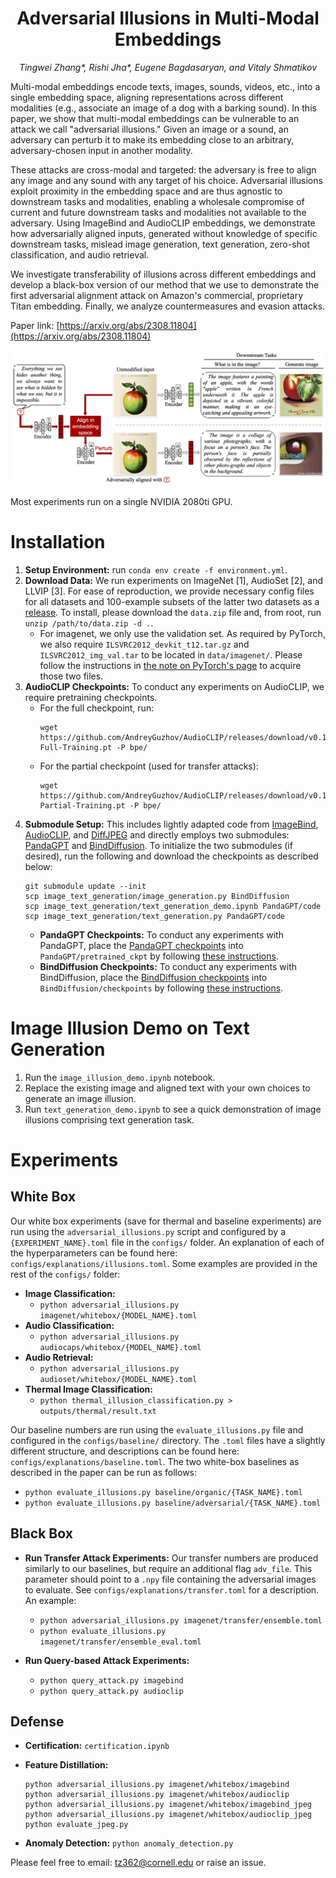 <h1 align="center"> 
Adversarial Illusions in Multi-Modal Embeddings </h1>

<p align="center"> <i>Tingwei Zhang*, Rishi Jha*, Eugene Bagdasaryan, and Vitaly Shmatikov</i></p>

Multi-modal embeddings encode texts, images, sounds, videos, etc., into a single embedding space, aligning representations across different modalities (e.g., associate an image of a dog with a barking sound). In this paper, we show that multi-modal embeddings can be vulnerable to an attack we call "adversarial illusions." Given an image or a sound, an adversary can perturb it to make its embedding close to an arbitrary, adversary-chosen input in another modality.

These attacks are cross-modal and targeted: the adversary is free to align any image and any sound with any target of his choice. Adversarial illusions exploit proximity in the embedding space and are thus agnostic to downstream tasks and modalities, enabling a wholesale compromise of current and future downstream tasks and modalities not available to the adversary. Using ImageBind and AudioCLIP embeddings, we demonstrate how adversarially aligned inputs, generated without knowledge of specific downstream tasks, mislead image generation, text generation, zero-shot classification, and audio retrieval.

We investigate transferability of illusions across different embeddings and develop a black-box version of our method that we use to demonstrate the first adversarial alignment attack on Amazon's commercial, proprietary Titan embedding. Finally, we analyze countermeasures and evasion attacks.

Paper link:
[https://arxiv.org/abs/2308.11804](https://arxiv.org/abs/2308.11804)

<img src="image/illusion.png" alt="drawing" width="600"/>

Most experiments run on a single NVIDIA 2080ti GPU.

# Installation
1. **Setup Environment:** run `conda env create -f environment.yml`.
2. **Download Data:** We run experiments on ImageNet [1], AudioSet [2], and LLVIP [3]. For ease of reproduction, we provide necessary config files for all datasets and 100-example subsets of the latter two datasets as a [release](https://github.com/rjha18/adversarial_illusions/releases). To install, please download the `data.zip` file and, from root, run `unzip /path/to/data.zip -d .`.
    - For imagenet, we only use the validation set. As required by PyTorch, we also require `ILSVRC2012_devkit_t12.tar.gz` and `ILSVRC2012_img_val.tar` to be located in `data/imagenet/`. Please follow the instructions in [the note on PyTorch's page](https://pytorch.org/vision/main/generated/torchvision.datasets.ImageNet.html) to acquire those two files.
3. **AudioCLIP Checkpoints:** To conduct any experiments on AudioCLIP, we require pretraining checkpoints.
    - For the full checkpoint, run:
      ```
      wget https://github.com/AndreyGuzhov/AudioCLIP/releases/download/v0.1/AudioCLIP-Full-Training.pt -P bpe/
      ```
    - For the partial checkpoint (used for transfer attacks):
      ```
      wget https://github.com/AndreyGuzhov/AudioCLIP/releases/download/v0.1/AudioCLIP-Partial-Training.pt -P bpe/
      ```
4. **Submodule Setup:** This includes lightly adapted code from [ImageBind](https://github.com/facebookresearch/ImageBind), [AudioCLIP](https://github.com/AndreyGuzhov/AudioCLIP), and [DiffJPEG](https://github.com/mlomnitz/DiffJPEG/) and directly employs two submodules: [PandaGPT](https://github.com/yxuansu/PandaGPT) and [BindDiffusion](https://github.com/sail-sg/BindDiffusion). To initialize the two submodules (if desired), run the following and download the checkpoints as described below:
    ```
    git submodule update --init
    scp image_text_generation/image_generation.py BindDiffusion
    scp image_text_generation/text_generation_demo.ipynb PandaGPT/code
    scp image_text_generation/text_generation.py PandaGPT/code
    ```
    - **PandaGPT Checkpoints:** To conduct any experiments with PandaGPT, place the [PandaGPT checkpoints](https://github.com/yxuansu/PandaGPT#2-running-pandagpt-demo-back-to-top) into `PandaGPT/pretrained_ckpt` by following [these instructions](PandaGPT/pretrained_ckpt/README.md).
    - **BindDiffusion Checkpoints:** To conduct any experiments with BindDiffusion, place the [BindDiffusion checkpoints](https://github.com/sail-sg/BindDiffusion) into `BindDiffusion/checkpoints` by following [these instructions](BindDiffusion/README.md).


# Image Illusion Demo on Text Generation
1. Run the `image_illusion_demo.ipynb` notebook.
2. Replace the existing image and aligned text with your own choices to generate an image illusion.
3. Run `text_generation_demo.ipynb` to see a quick demonstration of image illusions comprising text generation task.

# Experiments

## White Box
Our white box experiments (save for thermal and baseline experiments) are run using the `adversarial_illusions.py` script and configured by a `{EXPERIMENT_NAME}.toml` file in the `configs/` folder. An explanation of each of the hyperparameters can be found here: `configs/explanations/illusions.toml`. Some examples are provided in the rest of the `configs/` folder:

- **Image Classification:** 
  - `python adversarial_illusions.py imagenet/whitebox/{MODEL_NAME}.toml`
- **Audio Classification:**
  - `python adversarial_illusions.py audiocaps/whitebox/{MODEL_NAME}.toml`
- **Audio Retrieval:**
  - `python adversarial_illusions.py audioset/whitebox/{MODEL_NAME}.toml`
- **Thermal Image Classification:**
  - `python thermal_illusion_classification.py > outputs/thermal/result.txt` 

Our baseline numbers are run using the `evaluate_illusions.py` file and configured in the `configs/baseline/` directory. The `.toml` files have a slightly different structure, and descriptions can be found here: `configs/explanations/baseline.toml`. The two white-box baselines as described in the paper can be run as follows:
  - `python evaluate_illusions.py baseline/organic/{TASK_NAME}.toml`
  - `python evaluate_illusions.py baseline/adversarial/{TASK_NAME}.toml`

## Black Box
  - **Run Transfer Attack Experiments:** Our transfer numbers are produced similarly to our baselines, but require an additional flag `adv_file`. This parameter should point to a `.npy` file containing the adversarial images to evaluate. See `configs/explanations/transfer.toml` for a description. An example:
    - `python adversarial_illusions.py imagenet/transfer/ensemble.toml`
    - `python evaluate_illusions.py imagenet/transfer/ensemble_eval.toml`

  - **Run Query-based Attack Experiments:**
     - `python query_attack.py imagebind`
     - `python query_attack.py audioclip`

  <!-- - **Run Hybrid Attack Experiments:**
     - `python query_attack.py imagenet/hybrid/imagebind`
     - `python query_attack.py imagenet/hybrid/audioclip` -->

## Defense
  - **Certification:** `certification.ipynb`
  - **Feature Distillation:** 
  
    ```
    python adversarial_illusions.py imagenet/whitebox/imagebind
    python adversarial_illusions.py imagenet/whitebox/audioclip
    python adversarial_illusions.py imagenet/whitebox/imagebind_jpeg
    python adversarial_illusions.py imagenet/whitebox/audioclip_jpeg
    python evaluate_jpeg.py
    ```
  - **Anomaly Detection:** `python anomaly_detection.py`


Please feel free to email: [tz362@cornell.edu](mailto:tz362@cornell.edu) or raise an issue.


